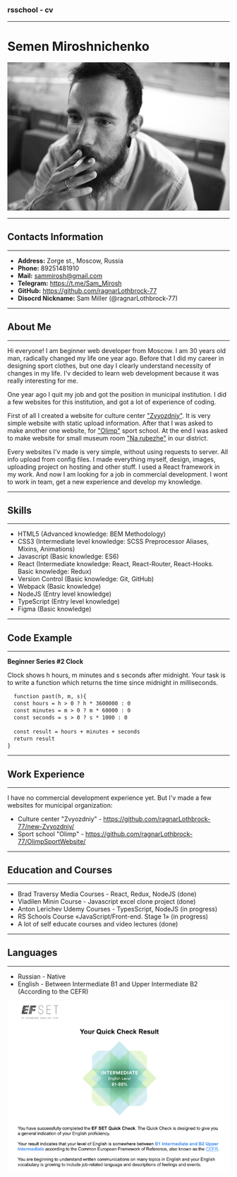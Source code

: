 ### **rsschool - cv**
***

# Semen Miroshnichenko 
![Sam Miller](/assets/images/photo.JPG)
***

## **Contacts Information**
***
* **Address:** Zorge st., Moscow, Russia 
* **Phone:** 89251481910
* **Mail:** <sammirosh@gmail.com>
* **Telegram:** <https://t.me/Sam_Mirosh>
* **GitHub:** <https://github.com/ragnarLothbrock-77>
* **Disocrd Nickname:** Sam Miller (@ragnarLothbrock-77)
***


## **About Me**
***
Hi everyone! I am beginner web developer from Moscow. I am 30 years old man, radically changed my life one year ago. Before that I did my career in designing sport clothes, but one day I clearly understand necessity of changes in my life. I'v decided to learn web development because it was really interesting for me. 

One year ago I quit my job and got the position in municipal institution. I did a few websites for this institution, and got a lot of experience of coding.

First of all I created a website for culture center ["Zvyozdniy"](https://www.xn----dtbecnbpc6a4koc.xn--p1ai/). It is very simple website with static upload information. After that I was asked to make another one website, for ["Olimp"](https://mbu-olimp.ru/) sport school. At the end I was asked to make website for small museum room ["Na rubezhe"](https://museumnarubezhe.ru/) in our district.

Every websites I'v made is very simple, without using requests to server. All info upload from config files. I made everything myself, design, images, uploading project on hosting and other stuff. I used a React framework in my work. And now I am looking for a job in commercial development. I wont to work in team, get a new experience and develop my knowledge.
***


## **Skills**
***
* HTML5 (Advanced knowledge: BEM Methodology)
* CSS3 (Intermediate level knowledge: SCSS Preprocessor Aliases, Mixins, Animations)
* Javascript (Basic knowledge: ES6)
* React (Intermediate knowledge: React, React-Router, React-Hooks. Basic knowledge: Redux)
* Version Control (Basic knowledge: Git, GitHub)
* Webpack (Basic knowledge)
* NodeJS (Entry level knowledge)
* TypeScript (Entry level knowledge)
* Figma (Basic knowledge)
***

## **Code Example**
***
**Beginner Series #2 Clock**

Clock shows h hours, m minutes and s seconds after midnight.
Your task is to write a function which returns the time since midnight in milliseconds.

```
  function past(h, m, s){
  const hours = h > 0 ? h * 3600000 : 0
  const minutes = m > 0 ? m * 60000 : 0
  const seconds = s > 0 ? s * 1000 : 0
  
  const result = hours + minutes + seconds
  return result
}
```
***


## **Work Experience**
***
I have no commercial development experience yet. But I'v made a few websites for municipal organization:
* Culture center "Zvyozdniy" - <https://github.com/ragnarLothbrock-77/new-Zvyozdniy/>
* Sport school "Olimp" - <https://github.com/ragnarLothbrock-77/OlimpSportWebsite/>
***


## **Education and Courses**
***
* Brad Traversy Media Courses - React, Redux, NodeJS (done)
* Vladilen Minin Course - Javascript excel clone project (done)
* Anton Lerichev Udemy Courses - TypesScript, NodeJS (in progress)
* RS Schools Course «JavaScript/Front-end. Stage 1» (in progress)
* A lot of self educate courses and video lectures (done) 
***


## **Languages**
***
* Russian - Native
* English - Between Intermediate B1 and Upper Intermediate B2 (According to the CEFR) 

![EFSet Result](/assets/images/EFSet-Result.png)